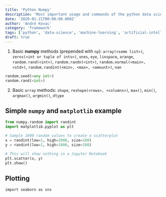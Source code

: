 ```yaml
---
title: 'Python Numpy'
description: 'Most important usage and commands of the python data science framework numpy - also includes matplotlib and seaborn'
date: '2020-01-21T00:00:00.000Z'
author: 'André Kovac'
category: 'framework'
tags: ['python', 'data-science', 'machine-learning', 'artificial-intelligence', 'statistics']
draft: true
---
```


1. Basic **numpy** methods (prepended with `np`): `array(<some list>)`, `zeros(<int or tuple of ints>)`, `ones`, `eye`, `linspace`, `arange`, `random.rand(<int>)`, `random.randn(<int>)`, `random.normal(<main>, <std>)`, `random.randint(<min>, <max>, <amount>)`, `nan`

  ```python
  random.seed(<any int>)
  random.rand(<int>)
  ```

2. Basic `array` methods: `shape`, `reshape(<rows>, <columns>)`, `max()`, `min()`, `argmax()`, `argmin()`, `dtype`


## Simple `numpy` and `matplotlib` example

```python
from numpy.random import randint
import matplotlib.pyplot as plt

# Sample 1000 random values to create a scatterplot
x = randint(low=1, high=1000, size=100)
y = randint(low=1, high=1000, size=100)

# This will show nothing in a Jupyter Notebook
plt.scatter(x, y)
plt.show()
```

## Plotting

```
import seaborn as sns
```